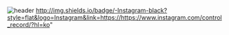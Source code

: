![header](https://capsule-render.vercel.app/api?type=waving&color=0:f5af19,100:f12711&height=300&section=header&text=Hi%20there%20👋&fontColor=ffffff&animation=twinkling&fontSize=120)
http://img.shields.io/badge/-Instagram-black?style=flat&logo=Instagram&link=https://https://www.instagram.com/control_record/?hl=ko"
